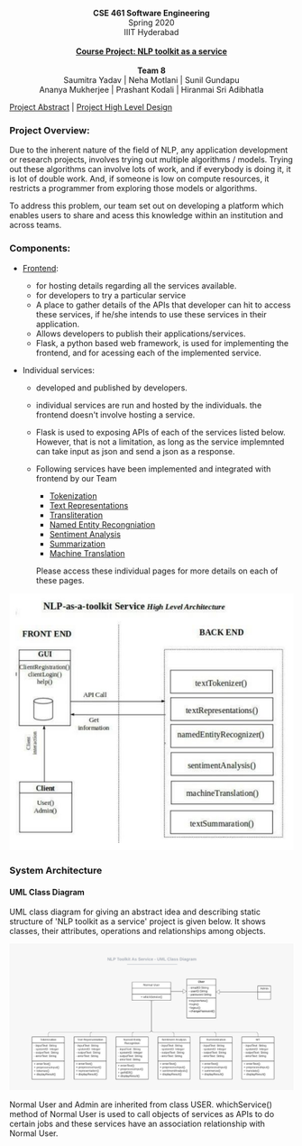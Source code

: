 <p align="center">
  <b>CSE 461 Software Engineering</b><br>  
  <a>Spring 2020</a><br>
  <a>IIIT Hyderabad</a><br><br>
  <b><u>Course Project: NLP toolkit as a service</u></b></a>
  <br><br>
  <b>Team 8</b><br>
  <a>Saumitra Yadav | </a><a>Neha Motlani | </a><a>Sunil Gundapu</a><br>
  <a>Ananya Mukherjee | </a><a>Prashant Kodali | </a><a>Hiranmai Sri Adibhatla</a>  <br>
  
  [Project Abstract](Team%208%20SWE%20Project%20-%20Project%20Abstract.pdf) | [Project High Level Design](Team%208%20SWE%20Project%20-%20High%20Level%20Design.pdf)

</p>


### Project Overview:
Due to the inherent nature of the field of NLP, any application development or research projects, involves trying out multiple algorithms / models. Trying out these algorithms can involve lots of work, and if everybody is doing it, it is lot of double work. And, if someone is low on compute resources, it restricts a programmer from exploring those models or algorithms.

To address this problem, our team set out on developing a platform which enables users to share and acess this knowledge within an institution and across teams.

### Components:
- [Frontend](frontend/):
  - for hosting details regarding all the services available.
  - for developers to try a particular service
  - A place to gather details of the APIs that developer can hit to access these services, if he/she intends to use these services in their application.
  - Allows developers to publish their applications/services.
  - Flask, a python based web framework, is used for implementing the frontend, and for acessing each of the implemented service. 

- Individual services:
  - developed and published by developers.
  - individual services are run and hosted by the individuals. the frontend doesn't involve hosting a service.
  - Flask is used to exposing APIs of each of the services listed below. However, that is not a limitation, as long as the service implemnted can take input as json and send a json as a response. 
  - Following services have been implemented and integrated with frontend by our Team
    - [Tokenization](Tokenizer/)
    - [Text Representations](TextEmbeddings/)
    - [Transliteration](Transliteration/)
    - [Named Entity Recongniation](NER/)
    - [Sentiment Analysis](Sentiment%20Analysis/)
    - [Summarization](Summarization/)
    - [Machine Translation](MT/)
    
    Please access these individual pages for more details on each of these pages.

![alt text](img/ServerSWE.jpeg)

### System Architecture

#### UML Class Diagram

UML class diagram for giving an abstract idea and describing static structure of 'NLP toolkit as a service' project is given below. It shows classes, their attributes, operations and relationships among objects.

![alt text](img/umlClassDiagram.jpeg)

Normal User and Admin are inherited from class USER. whichService() method of Normal User is used to call objects of services as APIs to do certain jobs and these services have an association relationship with Normal User.
